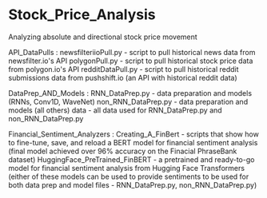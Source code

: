 # Stock_Price_Analysis
Analyzing absolute and directional stock price movement


API_DataPulls : newsfilteriioPull.py - script to pull historical news data from newsfilter.io's API
                polygonPull.py - script to pull historical stock price data from polygon.io's API
                redditDataPull.py - script to pull historical reddit submissions data from pushshift.io (an API with historical reddit data)
                
DataPrep_AND_Models : RNN_DataPrep.py - data preparation and models (RNNs, Conv1D, WaveNet)
                      non_RNN_DataPrep.py - data preparation and models (all others)
                      data - all data used for RNN_DataPrep.py and non_RNN_DataPrep.py

Financial_Sentiment_Analyzers : Creating_A_FinBert - scripts that show how to fine-tune, save, and reload a BERT model for financial sentiment analysis (final model achieved over                                 96% accuracy on the Finacial PhraseBank dataset)
                                HuggingFace_PreTrained_FinBERT - a pretrained and ready-to-go model for financial sentiment analysis from Hugging Face Transformers
                                (either of these models can be used to provide sentiments to be used for both data prep and model files - RNN_DataPrep.py, non_RNN_DataPrep.py)
